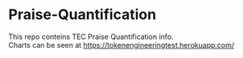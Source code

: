 # Praise-Quantification

This repo conteins TEC Praise Quantification info.   
Charts can be seen at https://tokenengineeringtest.herokuapp.com/
